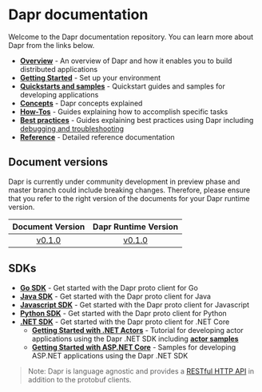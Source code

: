 # Dapr documentation

Welcome to the Dapr documentation repository. You can learn more about Dapr from the links below.

- **[Overview](./overview.md)** - An overview of Dapr and how it enables you to build distributed applications
- **[Getting Started](./getting-started)** - Set up your environment
- **[Quickstarts and samples](./quickstart)** - Quickstart guides and samples for developing applications
- **[Concepts](./concepts)** - Dapr concepts explained
- **[How-Tos](./howto)** - Guides explaining how to accomplish specific tasks
- **[Best practices](./howto)** - Guides explaining best practices  using Dapr including [debugging and troubleshooting](https://github.com/dapr/docs/tree/master/best-practices/troubleshooting)
- **[Reference](./reference)** - Detailed reference documentation

## Document versions

Dapr is currently under community development in preview phase and master branch could include breaking changes. Therefore, please ensure that you refer to the right version of the documents for your Dapr runtime version.

|    Document Version  | Dapr Runtime Version |
|:--------------------:|:--------------------:|
| [v0.1.0](https://github.com/dapr/docs/tree/v0.1.0) | [v0.1.0](https://github.com/dapr/dapr/tree/v0.1.0) |

## SDKs

 - **[Go SDK](https://github.com/dapr/go-sdk)** - Get started with the Dapr proto client for Go
 - **[Java SDK](https://github.com/dapr/java-sdk)** - Get started with the Dapr proto client for Java
 - **[Javascript SDK](https://github.com/dapr/js-sdk)** - Get started with the Dapr proto client for Javascript
 - **[Python SDK](https://github.com/dapr/python-sdk)** - Get started with the Dapr proto client for Python
 - **[.NET SDK](https://github.com/dapr/dotnet-sdk)** - Get started with the Dapr proto client for .NET Core
    - **[Getting Started with .NET Actors](https://github.com/dapr/dotnet-sdk/blob/master/docs/get-started-dapr-actor.md)** - Tutorial for developing actor applications using the Dapr .NET SDK including  **[actor samples](https://github.com/dapr/dotnet-sdk/tree/master/samples/Actor)**
     - **[Getting Started with ASP.NET Core](https://github.com/dapr/dotnet-sdk/tree/master/samples/AspNetCore)** - Samples for developing ASP.NET applications using the Dapr .NET SDK
 
> Note: Dapr is language agnostic and provides a [RESTful HTTP API](./reference/api/README.md) in addition to the protobuf clients.
